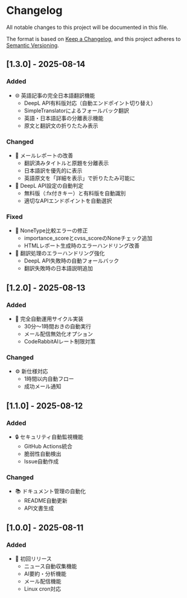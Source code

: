 # Changelog

All notable changes to this project will be documented in this file.

The format is based on [Keep a Changelog](https://keepachangelog.com/en/1.0.0/),
and this project adheres to [Semantic Versioning](https://semver.org/spec/v2.0.0.html).

## [1.3.0] - 2025-08-14

### Added
- 🌐 英語記事の完全日本語翻訳機能
  - DeepL API有料版対応（自動エンドポイント切り替え）
  - SimpleTranslatorによるフォールバック翻訳
  - 英語・日本語記事の分離表示機能
  - 原文と翻訳文の折りたたみ表示

### Changed
- 📧 メールレポートの改善
  - 翻訳済みタイトルと原題を分離表示
  - 日本語訳を優先的に表示
  - 英語原文を「詳細を表示」で折りたたみ可能に
- 🔄 DeepL API設定の自動判定
  - 無料版（:fx付きキー）と有料版を自動識別
  - 適切なAPIエンドポイントを自動選択

### Fixed
- 🐛 NoneType比較エラーの修正
  - importance_scoreとcvss_scoreのNoneチェック追加
  - HTMLレポート生成時のエラーハンドリング改善
- 🔧 翻訳処理のエラーハンドリング強化
  - DeepL API失敗時の自動フォールバック
  - 翻訳失敗時の日本語説明追加

## [1.2.0] - 2025-08-13

### Added
- 🤖 完全自動運用サイクル実装
  - 30分〜1時間おきの自動実行
  - メール配信無効化オプション
  - CodeRabbitAIレート制限対策

### Changed
- ⚙️ 新仕様対応
  - 1時間以内自動フロー
  - 成功メール通知

## [1.1.0] - 2025-08-12

### Added
- 🔒 セキュリティ自動監視機能
  - GitHub Actions統合
  - 脆弱性自動検出
  - Issue自動作成

### Changed
- 📚 ドキュメント管理の自動化
  - README自動更新
  - API文書生成

## [1.0.0] - 2025-08-11

### Added
- 🚀 初回リリース
  - ニュース自動収集機能
  - AI要約・分析機能
  - メール配信機能
  - Linux cron対応